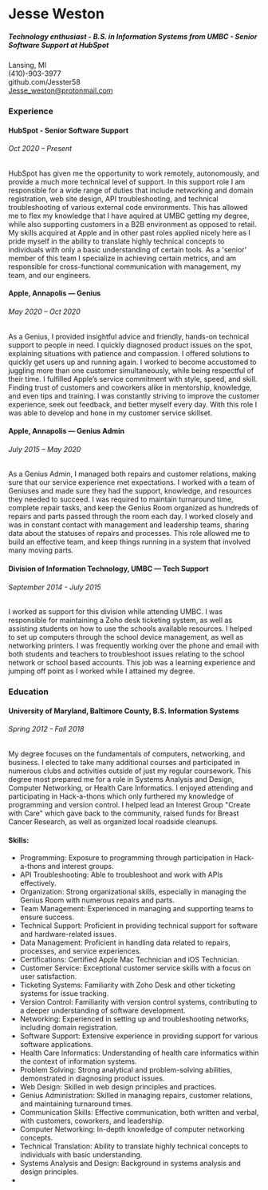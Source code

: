 <h1> Jesse Weston </h1>
<h5> Technology enthusiast - B.S. in Information Systems from UMBC - Senior Software Support at HubSpot </h5>

Lansing, MI  
(410)-903-3977  
github.com/Jesster58<br>
Jesse_weston@protonmail.com  

<h3> Experience </h3>

<h4> HubSpot - Senior Software Support </h4>
<h6> Oct 2020 – Present </h6>
HubSpot has given me the opportunity to work remotely, autonomously, and provide a much more technical level of support. In this support role I am responsible for a wide range of duties that include networking and domain registration, web site design, API troubleshooting, and technical troubleshooting of various external code environments. This has allowed me to flex my knowledge that I have aquired at UMBC getting my degree, while also supporting customers in a B2B environment as opposed to retail. My skills acquired at Apple and in other past roles applied nicely here as I pride myself in the ability to translate highly technical concepts to individuals with only a basic understanding of certain tools. As a 'senior' member of this team I specialize in achieving certain metrics, and am responsible for cross-functional communication with management, my team, and our engineers.

<h4> Apple, Annapolis — Genius </h4>
<h6> May 2020 – Oct 2020 </h6>
As a Genius, I provided insightful advice and friendly, hands-on technical support to people in need. I quickly diagnosed product issues on the spot, explaining situations with patience and compassion. I offered solutions to quickly get users up and running again. I worked to become accustomed to juggling more than one customer simultaneously, while being respectful of their time. I fulfilled Apple’s service commitment with style, speed, and skill. Finding trust of customers and coworkers alike in mentorship, knowledge, and even tips and training. I was constantly striving to improve the customer experience, seek out feedback, and better myself every day. With this role I was able to develop and hone in my customer service skillset.

<h4> Apple, Annapolis — Genius Admin </h4>
<h6> July 2015 – May 2020 </h6>
As a Genius Admin, I managed both repairs and customer relations, making sure that our service experience met expectations. I worked with a team of Geniuses and made sure they had the support, knowledge, and resources they needed to succeed. I was required to maintain turnaround time, complete repair tasks, and keep the Genius Room organized as hundreds of repairs and parts passed through the room each day. I worked closely and was in constant contact with management and leadership teams, sharing data about the statuses of repairs and processes. This role allowed me to build an effective team, and keep things running in a system that involved many moving parts.

<h4> Division of Information Technology, UMBC — Tech Support </h4>
<h6> September 2014 - July 2015 </h6>
I worked as support for this division while attending UMBC. I was responsible for maintaining a Zoho desk ticketing system, as well as assisting students on how to use the schools available resources. I helped to set up computers through the school device management, as well as networking printers. I was frequently working over the phone and email with both students and teachers to troubleshoot issues relating to the school network or school based accounts. This job was a learning experience and jumping off point as I worked while I attained my degree.

<h3> Education </h3>

<h4> University of Maryland, Baltimore County, B.S. Information Systems </h4>
<h6> Spring 2012 - Fall 2018 </h6>

My degree focuses on the fundamentals of computers, networking, and business. I elected to take many additional courses and participated in numerous clubs and activities outside of just my regular coursework. This degree most prepared me for a role in Systems Analysis and Design, Computer Networking, or Health Care Informatics. I enjoyed attending and participating in Hack-a-thons which only furthered my knowledge of programming and version control. I helped lead an Interest Group "Create with Care" which gave back to the community, raised funds for Breast Cancer Research, as well as organized local roadside cleanups. 

<h4> Skills: </h4>
<ul>
<li>Programming: Exposure to programming through participation in Hack-a-thons and interest groups.</li>
<li>API Troubleshooting: Able to troubleshoot and work with APIs effectively.</li>
<li>Organization: Strong organizational skills, especially in managing the Genius Room with numerous repairs and parts.</li>
<li>Team Management: Experienced in managing and supporting teams to ensure success.</li>
<li>Technical Support: Proficient in providing technical support for software and hardware-related issues.</li>
<li>Data Management: Proficient in handling data related to repairs, processes, and service experiences.</li>
<li>Certifications: Certified Apple Mac Technician and iOS Technician.</li>
<li>Customer Service: Exceptional customer service skills with a focus on user satisfaction.</li>
<li>Ticketing Systems: Familiarity with Zoho Desk and other ticketing systems for issue tracking.</li>
<li>Version Control: Familiarity with version control systems, contributing to a deeper understanding of software development.</li>
<li>Networking: Experienced in setting up and troubleshooting networks, including domain registration.</li>
<li>Software Support: Extensive experience in providing support for various software applications.</li>
<li>Health Care Informatics: Understanding of health care informatics within the context of information systems.</li>
<li>Problem Solving: Strong analytical and problem-solving abilities, demonstrated in diagnosing product issues.</li>
<li>Web Design: Skilled in web design principles and practices.</li>
<li>Genius Administration: Skilled in managing repairs, customer relations, and maintaining turnaround times.</li>
<li>Communication Skills: Effective communication, both written and verbal, with customers, coworkers, and leadership.</li>
<li>Computer Networking: In-depth knowledge of computer networking concepts.</li>
<li>Technical Translation: Ability to translate highly technical concepts to individuals with basic understanding.</li>
<li>Systems Analysis and Design: Background in systems analysis and design principles.</li>
<li></li>
</ul>


